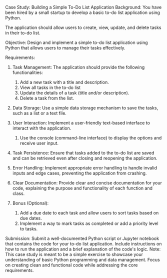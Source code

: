 Case Study:
Building a Simple To-Do List Application Background:
You have been hired by a small startup to develop a basic to-do list application using Python.

The application should allow users to create, view, update, and delete tasks in their to-do list.

Objective:
Design and implement a simple to-do list application using Python that allows users to manage their tasks effectively.

Requirements:

1.  Task Management: The application should provide the following functionalities:

    1. Add a new task with a title and description.
    2. View all tasks in the to-do list
    3. Update the details of a task (title and/or description).
    4. Delete a task from the list.

2.  Data Storage: Use a simple data storage mechanism to save the tasks, such as a list or a text file.

3.  User Interaction: Implement a user-friendly text-based interface to interact with the application.

    1.  Use the console (command-line interface) to display the options and receive user input.

4.  Task Persistence: Ensure that tasks added to the to-do list are saved and can be retrieved even after closing and reopening the application.

5.  Error Handling: Implement appropriate error handling to handle invalid inputs and edge cases, preventing the application from crashing.

6.  Clear Documentation: Provide clear and concise documentation for your code, explaining the purpose and functionality of each function and class.

7.  Bonus (Optional):
    1.  Add a due date to each task and allow users to sort tasks based on due dates.
    2.  Implement a way to mark tasks as completed or add a priority level to tasks.

Submission:
Submit a well-documented Python script or Jupyter notebook that contains the code for your to-do list application.
Include instructions on how to run the application and a brief explanation of the code's logic.
Note:
This case study is meant to be a simple exercise to showcase your understanding of basic Python programming and data management.
Focus on creating clean and functional code while addressing the core requirements.
